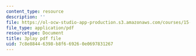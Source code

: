 ```yaml
---
content_type: resource
description: ''
file: https://ol-ocw-studio-app-production.s3.amazonaws.com/courses/15-071-the-analytics-edge-spring-2017/7c8e88446398b8f669260e0697831267_CROEh9u0VLM.pdf
file_type: application/pdf
resourcetype: Document
title: 3play pdf file
uid: 7c8e8844-6398-b8f6-6926-0e0697831267
---
```

